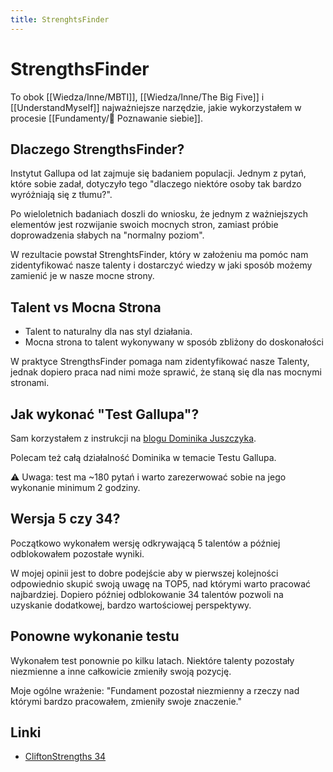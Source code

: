 ```yaml
---
title: StrenghtsFinder
--- 
```


# StrengthsFinder
To obok [[Wiedza/Inne/MBTI]], [[Wiedza/Inne/The Big Five]] i [[UnderstandMyself]] najważniejsze narzędzie, jakie wykorzystałem w procesie [[Fundamenty/💛 Poznawanie siebie]].

## Dlaczego StrengthsFinder?
Instytut Gallupa od lat zajmuje się badaniem populacji. Jednym z pytań, które sobie zadał, dotyczyło tego "dlaczego niektóre osoby tak bardzo wyróżniają się z tłumu?". 

Po wieloletnich badaniach doszli do wniosku, że jednym z ważniejszych elementów jest rozwijanie swoich mocnych stron, zamiast próbie doprowadzenia słabych na "normalny poziom".

W rezultacie powstał StrenghtsFinder, który w założeniu ma pomóc nam zidentyfikować nasze talenty i dostarczyć wiedzy w jaki sposób możemy zamienić je w nasze mocne strony.

## Talent vs Mocna Strona
- Talent to naturalny dla nas styl działania.
- Mocna strona to talent wykonywany w sposób zbliżony do doskonałości

W praktyce StrengthsFinder pomaga nam zidentyfikować nasze Talenty, jednak dopiero praca nad nimi może sprawić, że staną się dla nas mocnymi stronami.

## Jak wykonać "Test Gallupa"?
Sam korzystałem z instrukcji na [blogu Dominika Juszczyka](https://dominikjuszczyk.pl/2016/03/jak-zrobic-test-strengthsfinder-po-polsku/). 

Polecam też całą działalność Dominika w temacie Testu Gallupa. 

⚠️ Uwaga: test ma ~180 pytań i warto zarezerwować sobie na jego wykonanie minimum 2 godziny. 

## Wersja 5 czy 34? 
Początkowo wykonałem wersję odkrywającą 5 talentów a później odblokowałem pozostałe wyniki. 

W mojej opinii jest to dobre podejście aby w pierwszej kolejności odpowiednio skupić swoją uwagę na TOP5, nad którymi warto pracować najbardziej. Dopiero później odblokowanie 34 talentów pozwoli na uzyskanie dodatkowej, bardzo wartościowej perspektywy. 

## Ponowne wykonanie testu
Wykonałem test ponownie po kilku latach. Niektóre talenty pozostały niezmienne a inne całkowicie zmieniły swoją pozycję.

Moje ogólne wrażenie: "Fundament pozostał niezmienny a rzeczy nad którymi bardzo pracowałem, zmieniły swoje znaczenie."

## Linki
- [CliftonStrengths 34](https://store.gallup.com/p/en-ie/10003/cliftonstrengths-34)